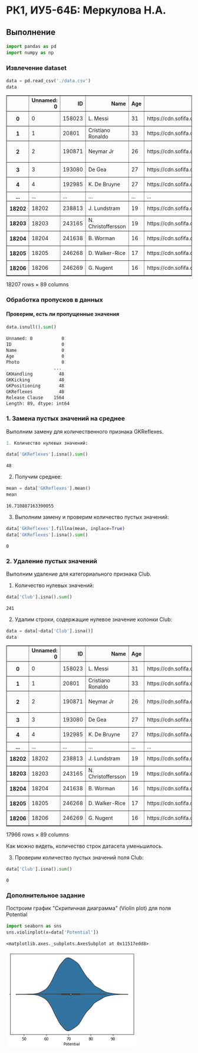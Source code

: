 # РК1, ИУ5-64Б: Меркулова Н.А.

## Выполнение


```python
import pandas as pd
import numpy as np
```

### Извлечение dataset


```python
data = pd.read_csv('./data.csv')
data
```




<div>
<style scoped>
    .dataframe tbody tr th:only-of-type {
        vertical-align: middle;
    }

    .dataframe tbody tr th {
        vertical-align: top;
    }

    .dataframe thead th {
        text-align: right;
    }
</style>
<table border="1" class="dataframe">
  <thead>
    <tr style="text-align: right;">
      <th></th>
      <th>Unnamed: 0</th>
      <th>ID</th>
      <th>Name</th>
      <th>Age</th>
      <th>Photo</th>
      <th>Nationality</th>
      <th>Flag</th>
      <th>Overall</th>
      <th>Potential</th>
      <th>Club</th>
      <th>...</th>
      <th>Composure</th>
      <th>Marking</th>
      <th>StandingTackle</th>
      <th>SlidingTackle</th>
      <th>GKDiving</th>
      <th>GKHandling</th>
      <th>GKKicking</th>
      <th>GKPositioning</th>
      <th>GKReflexes</th>
      <th>Release Clause</th>
    </tr>
  </thead>
  <tbody>
    <tr>
      <th>0</th>
      <td>0</td>
      <td>158023</td>
      <td>L. Messi</td>
      <td>31</td>
      <td>https://cdn.sofifa.org/players/4/19/158023.png</td>
      <td>Argentina</td>
      <td>https://cdn.sofifa.org/flags/52.png</td>
      <td>94</td>
      <td>94</td>
      <td>FC Barcelona</td>
      <td>...</td>
      <td>96.0</td>
      <td>33.0</td>
      <td>28.0</td>
      <td>26.0</td>
      <td>6.0</td>
      <td>11.0</td>
      <td>15.0</td>
      <td>14.0</td>
      <td>8.0</td>
      <td>€226.5M</td>
    </tr>
    <tr>
      <th>1</th>
      <td>1</td>
      <td>20801</td>
      <td>Cristiano Ronaldo</td>
      <td>33</td>
      <td>https://cdn.sofifa.org/players/4/19/20801.png</td>
      <td>Portugal</td>
      <td>https://cdn.sofifa.org/flags/38.png</td>
      <td>94</td>
      <td>94</td>
      <td>Juventus</td>
      <td>...</td>
      <td>95.0</td>
      <td>28.0</td>
      <td>31.0</td>
      <td>23.0</td>
      <td>7.0</td>
      <td>11.0</td>
      <td>15.0</td>
      <td>14.0</td>
      <td>11.0</td>
      <td>€127.1M</td>
    </tr>
    <tr>
      <th>2</th>
      <td>2</td>
      <td>190871</td>
      <td>Neymar Jr</td>
      <td>26</td>
      <td>https://cdn.sofifa.org/players/4/19/190871.png</td>
      <td>Brazil</td>
      <td>https://cdn.sofifa.org/flags/54.png</td>
      <td>92</td>
      <td>93</td>
      <td>Paris Saint-Germain</td>
      <td>...</td>
      <td>94.0</td>
      <td>27.0</td>
      <td>24.0</td>
      <td>33.0</td>
      <td>9.0</td>
      <td>9.0</td>
      <td>15.0</td>
      <td>15.0</td>
      <td>11.0</td>
      <td>€228.1M</td>
    </tr>
    <tr>
      <th>3</th>
      <td>3</td>
      <td>193080</td>
      <td>De Gea</td>
      <td>27</td>
      <td>https://cdn.sofifa.org/players/4/19/193080.png</td>
      <td>Spain</td>
      <td>https://cdn.sofifa.org/flags/45.png</td>
      <td>91</td>
      <td>93</td>
      <td>Manchester United</td>
      <td>...</td>
      <td>68.0</td>
      <td>15.0</td>
      <td>21.0</td>
      <td>13.0</td>
      <td>90.0</td>
      <td>85.0</td>
      <td>87.0</td>
      <td>88.0</td>
      <td>94.0</td>
      <td>€138.6M</td>
    </tr>
    <tr>
      <th>4</th>
      <td>4</td>
      <td>192985</td>
      <td>K. De Bruyne</td>
      <td>27</td>
      <td>https://cdn.sofifa.org/players/4/19/192985.png</td>
      <td>Belgium</td>
      <td>https://cdn.sofifa.org/flags/7.png</td>
      <td>91</td>
      <td>92</td>
      <td>Manchester City</td>
      <td>...</td>
      <td>88.0</td>
      <td>68.0</td>
      <td>58.0</td>
      <td>51.0</td>
      <td>15.0</td>
      <td>13.0</td>
      <td>5.0</td>
      <td>10.0</td>
      <td>13.0</td>
      <td>€196.4M</td>
    </tr>
    <tr>
      <th>...</th>
      <td>...</td>
      <td>...</td>
      <td>...</td>
      <td>...</td>
      <td>...</td>
      <td>...</td>
      <td>...</td>
      <td>...</td>
      <td>...</td>
      <td>...</td>
      <td>...</td>
      <td>...</td>
      <td>...</td>
      <td>...</td>
      <td>...</td>
      <td>...</td>
      <td>...</td>
      <td>...</td>
      <td>...</td>
      <td>...</td>
      <td>...</td>
    </tr>
    <tr>
      <th>18202</th>
      <td>18202</td>
      <td>238813</td>
      <td>J. Lundstram</td>
      <td>19</td>
      <td>https://cdn.sofifa.org/players/4/19/238813.png</td>
      <td>England</td>
      <td>https://cdn.sofifa.org/flags/14.png</td>
      <td>47</td>
      <td>65</td>
      <td>Crewe Alexandra</td>
      <td>...</td>
      <td>45.0</td>
      <td>40.0</td>
      <td>48.0</td>
      <td>47.0</td>
      <td>10.0</td>
      <td>13.0</td>
      <td>7.0</td>
      <td>8.0</td>
      <td>9.0</td>
      <td>€143K</td>
    </tr>
    <tr>
      <th>18203</th>
      <td>18203</td>
      <td>243165</td>
      <td>N. Christoffersson</td>
      <td>19</td>
      <td>https://cdn.sofifa.org/players/4/19/243165.png</td>
      <td>Sweden</td>
      <td>https://cdn.sofifa.org/flags/46.png</td>
      <td>47</td>
      <td>63</td>
      <td>Trelleborgs FF</td>
      <td>...</td>
      <td>42.0</td>
      <td>22.0</td>
      <td>15.0</td>
      <td>19.0</td>
      <td>10.0</td>
      <td>9.0</td>
      <td>9.0</td>
      <td>5.0</td>
      <td>12.0</td>
      <td>€113K</td>
    </tr>
    <tr>
      <th>18204</th>
      <td>18204</td>
      <td>241638</td>
      <td>B. Worman</td>
      <td>16</td>
      <td>https://cdn.sofifa.org/players/4/19/241638.png</td>
      <td>England</td>
      <td>https://cdn.sofifa.org/flags/14.png</td>
      <td>47</td>
      <td>67</td>
      <td>Cambridge United</td>
      <td>...</td>
      <td>41.0</td>
      <td>32.0</td>
      <td>13.0</td>
      <td>11.0</td>
      <td>6.0</td>
      <td>5.0</td>
      <td>10.0</td>
      <td>6.0</td>
      <td>13.0</td>
      <td>€165K</td>
    </tr>
    <tr>
      <th>18205</th>
      <td>18205</td>
      <td>246268</td>
      <td>D. Walker-Rice</td>
      <td>17</td>
      <td>https://cdn.sofifa.org/players/4/19/246268.png</td>
      <td>England</td>
      <td>https://cdn.sofifa.org/flags/14.png</td>
      <td>47</td>
      <td>66</td>
      <td>Tranmere Rovers</td>
      <td>...</td>
      <td>46.0</td>
      <td>20.0</td>
      <td>25.0</td>
      <td>27.0</td>
      <td>14.0</td>
      <td>6.0</td>
      <td>14.0</td>
      <td>8.0</td>
      <td>9.0</td>
      <td>€143K</td>
    </tr>
    <tr>
      <th>18206</th>
      <td>18206</td>
      <td>246269</td>
      <td>G. Nugent</td>
      <td>16</td>
      <td>https://cdn.sofifa.org/players/4/19/246269.png</td>
      <td>England</td>
      <td>https://cdn.sofifa.org/flags/14.png</td>
      <td>46</td>
      <td>66</td>
      <td>Tranmere Rovers</td>
      <td>...</td>
      <td>43.0</td>
      <td>40.0</td>
      <td>43.0</td>
      <td>50.0</td>
      <td>10.0</td>
      <td>15.0</td>
      <td>9.0</td>
      <td>12.0</td>
      <td>9.0</td>
      <td>€165K</td>
    </tr>
  </tbody>
</table>
<p>18207 rows × 89 columns</p>
</div>



### Обработка пропусков в данных

#### Проверим, есть ли пропущенные значения


```python
data.isnull().sum()
```




    Unnamed: 0           0
    ID                   0
    Name                 0
    Age                  0
    Photo                0
                      ... 
    GKHandling          48
    GKKicking           48
    GKPositioning       48
    GKReflexes          48
    Release Clause    1564
    Length: 89, dtype: int64



### 1. Замена пустых значений на среднее

Выполним замену для количественного признака GKReflexes. 


```python
1. Количество нулевых значений:
```


```python
data['GKReflexes'].isna().sum()
```




    48



2. Получим среднее:


```python
mean = data['GKReflexes'].mean()
mean
```




    16.710887163390055



3. Выполним замену и проверим количество пустых значений:


```python
data['GKReflexes'].fillna(mean, inplace=True)
data['GKReflexes'].isna().sum()
```




    0



### 2. Удаление пустых значений

Выполним удаление для категориального признака Club.

1. Количество нулевых значений:


```python
data['Club'].isna().sum()
```




    241



2. Удалим строки, содержащие нулевое значение колонки Club:


```python
data = data[~data['Club'].isna()]
data
```




<div>
<style scoped>
    .dataframe tbody tr th:only-of-type {
        vertical-align: middle;
    }

    .dataframe tbody tr th {
        vertical-align: top;
    }

    .dataframe thead th {
        text-align: right;
    }
</style>
<table border="1" class="dataframe">
  <thead>
    <tr style="text-align: right;">
      <th></th>
      <th>Unnamed: 0</th>
      <th>ID</th>
      <th>Name</th>
      <th>Age</th>
      <th>Photo</th>
      <th>Nationality</th>
      <th>Flag</th>
      <th>Overall</th>
      <th>Potential</th>
      <th>Club</th>
      <th>...</th>
      <th>Composure</th>
      <th>Marking</th>
      <th>StandingTackle</th>
      <th>SlidingTackle</th>
      <th>GKDiving</th>
      <th>GKHandling</th>
      <th>GKKicking</th>
      <th>GKPositioning</th>
      <th>GKReflexes</th>
      <th>Release Clause</th>
    </tr>
  </thead>
  <tbody>
    <tr>
      <th>0</th>
      <td>0</td>
      <td>158023</td>
      <td>L. Messi</td>
      <td>31</td>
      <td>https://cdn.sofifa.org/players/4/19/158023.png</td>
      <td>Argentina</td>
      <td>https://cdn.sofifa.org/flags/52.png</td>
      <td>94</td>
      <td>94</td>
      <td>FC Barcelona</td>
      <td>...</td>
      <td>96.0</td>
      <td>33.0</td>
      <td>28.0</td>
      <td>26.0</td>
      <td>6.0</td>
      <td>11.0</td>
      <td>15.0</td>
      <td>14.0</td>
      <td>8.0</td>
      <td>€226.5M</td>
    </tr>
    <tr>
      <th>1</th>
      <td>1</td>
      <td>20801</td>
      <td>Cristiano Ronaldo</td>
      <td>33</td>
      <td>https://cdn.sofifa.org/players/4/19/20801.png</td>
      <td>Portugal</td>
      <td>https://cdn.sofifa.org/flags/38.png</td>
      <td>94</td>
      <td>94</td>
      <td>Juventus</td>
      <td>...</td>
      <td>95.0</td>
      <td>28.0</td>
      <td>31.0</td>
      <td>23.0</td>
      <td>7.0</td>
      <td>11.0</td>
      <td>15.0</td>
      <td>14.0</td>
      <td>11.0</td>
      <td>€127.1M</td>
    </tr>
    <tr>
      <th>2</th>
      <td>2</td>
      <td>190871</td>
      <td>Neymar Jr</td>
      <td>26</td>
      <td>https://cdn.sofifa.org/players/4/19/190871.png</td>
      <td>Brazil</td>
      <td>https://cdn.sofifa.org/flags/54.png</td>
      <td>92</td>
      <td>93</td>
      <td>Paris Saint-Germain</td>
      <td>...</td>
      <td>94.0</td>
      <td>27.0</td>
      <td>24.0</td>
      <td>33.0</td>
      <td>9.0</td>
      <td>9.0</td>
      <td>15.0</td>
      <td>15.0</td>
      <td>11.0</td>
      <td>€228.1M</td>
    </tr>
    <tr>
      <th>3</th>
      <td>3</td>
      <td>193080</td>
      <td>De Gea</td>
      <td>27</td>
      <td>https://cdn.sofifa.org/players/4/19/193080.png</td>
      <td>Spain</td>
      <td>https://cdn.sofifa.org/flags/45.png</td>
      <td>91</td>
      <td>93</td>
      <td>Manchester United</td>
      <td>...</td>
      <td>68.0</td>
      <td>15.0</td>
      <td>21.0</td>
      <td>13.0</td>
      <td>90.0</td>
      <td>85.0</td>
      <td>87.0</td>
      <td>88.0</td>
      <td>94.0</td>
      <td>€138.6M</td>
    </tr>
    <tr>
      <th>4</th>
      <td>4</td>
      <td>192985</td>
      <td>K. De Bruyne</td>
      <td>27</td>
      <td>https://cdn.sofifa.org/players/4/19/192985.png</td>
      <td>Belgium</td>
      <td>https://cdn.sofifa.org/flags/7.png</td>
      <td>91</td>
      <td>92</td>
      <td>Manchester City</td>
      <td>...</td>
      <td>88.0</td>
      <td>68.0</td>
      <td>58.0</td>
      <td>51.0</td>
      <td>15.0</td>
      <td>13.0</td>
      <td>5.0</td>
      <td>10.0</td>
      <td>13.0</td>
      <td>€196.4M</td>
    </tr>
    <tr>
      <th>...</th>
      <td>...</td>
      <td>...</td>
      <td>...</td>
      <td>...</td>
      <td>...</td>
      <td>...</td>
      <td>...</td>
      <td>...</td>
      <td>...</td>
      <td>...</td>
      <td>...</td>
      <td>...</td>
      <td>...</td>
      <td>...</td>
      <td>...</td>
      <td>...</td>
      <td>...</td>
      <td>...</td>
      <td>...</td>
      <td>...</td>
      <td>...</td>
    </tr>
    <tr>
      <th>18202</th>
      <td>18202</td>
      <td>238813</td>
      <td>J. Lundstram</td>
      <td>19</td>
      <td>https://cdn.sofifa.org/players/4/19/238813.png</td>
      <td>England</td>
      <td>https://cdn.sofifa.org/flags/14.png</td>
      <td>47</td>
      <td>65</td>
      <td>Crewe Alexandra</td>
      <td>...</td>
      <td>45.0</td>
      <td>40.0</td>
      <td>48.0</td>
      <td>47.0</td>
      <td>10.0</td>
      <td>13.0</td>
      <td>7.0</td>
      <td>8.0</td>
      <td>9.0</td>
      <td>€143K</td>
    </tr>
    <tr>
      <th>18203</th>
      <td>18203</td>
      <td>243165</td>
      <td>N. Christoffersson</td>
      <td>19</td>
      <td>https://cdn.sofifa.org/players/4/19/243165.png</td>
      <td>Sweden</td>
      <td>https://cdn.sofifa.org/flags/46.png</td>
      <td>47</td>
      <td>63</td>
      <td>Trelleborgs FF</td>
      <td>...</td>
      <td>42.0</td>
      <td>22.0</td>
      <td>15.0</td>
      <td>19.0</td>
      <td>10.0</td>
      <td>9.0</td>
      <td>9.0</td>
      <td>5.0</td>
      <td>12.0</td>
      <td>€113K</td>
    </tr>
    <tr>
      <th>18204</th>
      <td>18204</td>
      <td>241638</td>
      <td>B. Worman</td>
      <td>16</td>
      <td>https://cdn.sofifa.org/players/4/19/241638.png</td>
      <td>England</td>
      <td>https://cdn.sofifa.org/flags/14.png</td>
      <td>47</td>
      <td>67</td>
      <td>Cambridge United</td>
      <td>...</td>
      <td>41.0</td>
      <td>32.0</td>
      <td>13.0</td>
      <td>11.0</td>
      <td>6.0</td>
      <td>5.0</td>
      <td>10.0</td>
      <td>6.0</td>
      <td>13.0</td>
      <td>€165K</td>
    </tr>
    <tr>
      <th>18205</th>
      <td>18205</td>
      <td>246268</td>
      <td>D. Walker-Rice</td>
      <td>17</td>
      <td>https://cdn.sofifa.org/players/4/19/246268.png</td>
      <td>England</td>
      <td>https://cdn.sofifa.org/flags/14.png</td>
      <td>47</td>
      <td>66</td>
      <td>Tranmere Rovers</td>
      <td>...</td>
      <td>46.0</td>
      <td>20.0</td>
      <td>25.0</td>
      <td>27.0</td>
      <td>14.0</td>
      <td>6.0</td>
      <td>14.0</td>
      <td>8.0</td>
      <td>9.0</td>
      <td>€143K</td>
    </tr>
    <tr>
      <th>18206</th>
      <td>18206</td>
      <td>246269</td>
      <td>G. Nugent</td>
      <td>16</td>
      <td>https://cdn.sofifa.org/players/4/19/246269.png</td>
      <td>England</td>
      <td>https://cdn.sofifa.org/flags/14.png</td>
      <td>46</td>
      <td>66</td>
      <td>Tranmere Rovers</td>
      <td>...</td>
      <td>43.0</td>
      <td>40.0</td>
      <td>43.0</td>
      <td>50.0</td>
      <td>10.0</td>
      <td>15.0</td>
      <td>9.0</td>
      <td>12.0</td>
      <td>9.0</td>
      <td>€165K</td>
    </tr>
  </tbody>
</table>
<p>17966 rows × 89 columns</p>
</div>



Как можно видеть, количество строк датасета уменьшилось.

3. Проверим количество пустых значений поля Club:


```python
data['Club'].isna().sum()
```




    0



### Дополнительное задание

Построим график "Скрипичная диаграмма" (Violin plot) для поля Potential


```python
import seaborn as sns
sns.violinplot(x=data['Potential'])
```




    <matplotlib.axes._subplots.AxesSubplot at 0x11517edd8>




![png](output_27_1.png)


